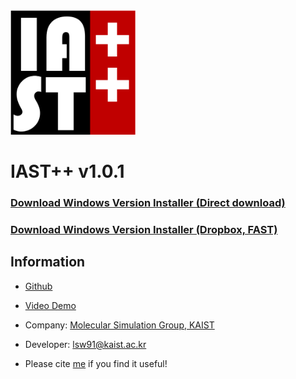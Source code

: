 <img src="images/Logo4.png" width="200">

# IAST++ v1.0.1

### [Download Windows Version Installer (Direct download)](https://github.com/Sangwon91/IASTpp/releases/download/v1.0.1/iastpp_1.0.1_windows_installer.exe)
### [Download Windows Version Installer (Dropbox, FAST)](https://www.dropbox.com/sh/rg4yh74zctdshsn/AAClsnrLxReSq-90JXE9_fUaa?dl=0)

## Information
* [Github](https://github.com/Sangwon91/IASTpp)
* [Video Demo](https://youtu.be/btTVnobOeWo)
* Company: [Molecular Simulation Group, KAIST](http://molsim.kaist.ac.kr)
* Developer: lsw91@kaist.ac.kr

* Please cite [me](https://link.springer.com/article/10.1007%2Fs11814-017-0269-9) if you find it useful!
